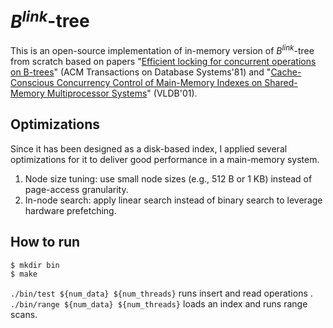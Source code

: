 $B^{link}$-tree
==========

This is an open-source implementation of in-memory version of $B^{link}$-tree from scratch based on 
papers "[Efficient locking for concurrent operations on B-trees](https://dl.acm.org/doi/10.1145/319628.319663)" (ACM Transactions on Database Systems'81) and
"[Cache-Conscious Concurrency Control of Main-Memory Indexes on Shared-Memory Multiprocessor Systems](https://dl.acm.org/doi/10.5555/645927.672375)" (VLDB'01).


## Optimizations ##

Since it has been designed as a disk-based index, I applied several optimizations for it to deliver good performance in a main-memory system.
1. Node size tuning: use small node sizes (e.g., 512 B or 1 KB) instead of page-access granularity.
2. In-node search: apply linear search instead of binary search to leverage hardware prefetching.


## How to run ##

```bash
$ mkdir bin
$ make
```
`./bin/test ${num_data} ${num_threads}` runs insert and read operations .
`./bin/range ${num_data} ${num_threads}` loads an index and runs range scans. 
